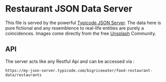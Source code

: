 # Restaurant JSON Data Server

This file is served by the powerful [Typicode JSON Server](https://my-json-server.typicode.com/). 
The data here is pure fictional and any resemblence to real-life entities are purely a coincidences. 
Images come directly from the free [Unsplash](https://unsplash.com/) Community. 

## API

The server acts like any Restful Api and can be accessed via :

```
https://my-json-server.typicode.com/bigriceeater/food-restaurant-data/restaurants
```
